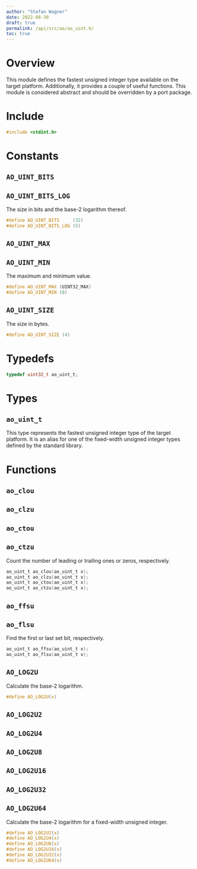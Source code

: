 ```yaml
---
author: "Stefan Wagner"
date: 2022-08-30
draft: true
permalink: /api/src/ao/ao_uint.h/
toc: true
---
```


# Overview

This module defines the fastest unsigned integer type available on the target platform. Additionally, it provides a couple of useful functions. This module is considered abstract and should be overridden by a port package.

# Include

```c
#include <stdint.h>
```

# Constants

## `AO_UINT_BITS`
## `AO_UINT_BITS_LOG`

The size in bits and the base-2 logarithm thereof.

```c
#define AO_UINT_BITS     (32)
#define AO_UINT_BITS_LOG (5)
```

## `AO_UINT_MAX`
## `AO_UINT_MIN`

The maximum and minimum value.

```c
#define AO_UINT_MAX (UINT32_MAX)
#define AO_UINT_MIN (0)
```

## `AO_UINT_SIZE`

The size in bytes.

```c
#define AO_UINT_SIZE (4)
```

# Typedefs

```c
typedef uint32_t ao_uint_t;
```

# Types

## `ao_uint_t`

This type represents the fastest unsigned integer type of the target platform. It is an alias for one of the fixed-width unsigned integer types defined by the standard library.

# Functions

## `ao_clou`
## `ao_clzu`
## `ao_ctou`
## `ao_ctzu`

Count the number of leading or trailing ones or zeros, respectively.

```c
ao_uint_t ao_clou(ao_uint_t x);
ao_uint_t ao_clzu(ao_uint_t x);
ao_uint_t ao_ctou(ao_uint_t x);
ao_uint_t ao_ctzu(ao_uint_t x);
```

## `ao_ffsu`
## `ao_flsu`

Find the first or last set bit, respectively.

```c
ao_uint_t ao_ffsu(ao_uint_t x);
ao_uint_t ao_flsu(ao_uint_t x);
```

## `AO_LOG2U`

Calculate the base-2 logarithm.

```c
#define AO_LOG2U(x)
```

## `AO_LOG2U2`
## `AO_LOG2U4`
## `AO_LOG2U8`
## `AO_LOG2U16`
## `AO_LOG2U32`
## `AO_LOG2U64`

Calculate the base-2 logarithm for a fixed-width unsigned integer.

```c
#define AO_LOG2U2(x)
#define AO_LOG2U4(x)
#define AO_LOG2U8(x)
#define AO_LOG2U16(x)
#define AO_LOG2U32(x)
#define AO_LOG2U64(x)
```
